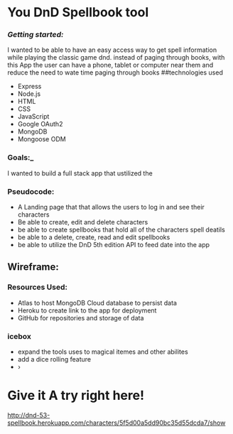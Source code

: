 # You DnD Spellbook tool


### _Getting started:_
I wanted to be able to have an easy access way to get spell information while playing the classic game dnd. instead of paging through books, with this App the user can have a phone, tablet or computer near them and reduce the need to wate time paging through books
##technologies used 

* Express
* Node.js
* HTML
* CSS
* JavaScript
* Google OAuth2
* MongoDB
* Mongoose ODM


### Goals:_ 
I wanted to build a full stack app that ustilized the 
### Pseudocode:
- A Landing page that that allows the users to log in and see their characters
- Be able to create, edit and delete characters 
- be able to create spellbooks that hold all of the characters spell deatils
-   be able to a delete, create, read and edit spellbooks 
- be able to utilize the DnD 5th edition API to feed date into the app
## Wireframe:

### Resources Used: 
* Atlas to host MongoDB Cloud database to persist data
* Heroku to create link to the app for deployment
* GitHub for repositories and storage of data
  
### icebox
-   expand the tools uses to magical itemes and other abilites
-   add a dice rolling feature
- ›
# Give it A try right here!
http://dnd-53-spellbook.herokuapp.com/characters/5f5d00a5dd90bc35d55dcda7/show